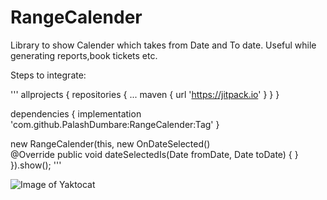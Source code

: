 # RangeCalender

Library to show Calender which takes from Date and To date. Useful while generating reports,book tickets etc.

Steps to integrate:

'''
allprojects {
		repositories {
			...
			maven { url 'https://jitpack.io' }
	        }
	}
  
  dependencies {
  	        implementation 'com.github.PalashDumbare:RangeCalender:Tag'
 	}
  
   new RangeCalender(this, new OnDateSelected()  
  	  @Override
            public void dateSelectedIs(Date fromDate, Date toDate) {
            }
        }).show();
'''

![Image of Yaktocat](https://github.com/PalashDumbare/RangeCalender/blob/master/device-2019-07-18-164401.png)

